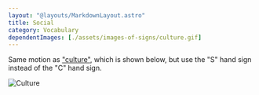 ```yaml
---
layout: "@layouts/MarkdownLayout.astro"
title: Social
category: Vocabulary
dependentImages: [./assets/images-of-signs/culture.gif]
---
```


Same motion as ["culture"](./culture), which is shown below,
but use the "S" hand sign instead of the "C" hand sign.

![Culture](@signs/culture.gif)
